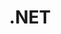 ---
title: .NET
description: '.NET 是一个用于构建新式应用和强大的云服务的免费的开源的框架，支持 Web、移动、桌面、云等多种平台和场景'
image: cover.jpg

# Badge style
style:
    background: "#512cd4"
    color: "#fff"
---
